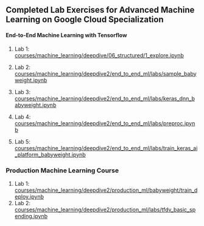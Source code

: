 ## Completed Lab Exercises for Advanced Machine Learning on Google Cloud Specialization

#### End-to-End Machine Learning with Tensorflow 
1. Lab 1: [courses/machine_learning/deepdive/06_structured/1_explore.ipynb](courses/machine_learning/deepdive/06_structured/1_explore.ipynb)
2. Lab 2: [courses/machine_learning/deepdive2/end_to_end_ml/labs/sample_babyweight.ipynb](courses/machine_learning/deepdive2/end_to_end_ml/labs/sample_babyweight.ipynb)

3. Lab 3: [courses/machine_learning/deepdive2/end_to_end_ml/labs/keras_dnn_babyweight.ipynb](courses/machine_learning/deepdive2/end_to_end_ml/labs/keras_dnn_babyweight.ipynb)
4. Lab 4: [courses/machine_learning/deepdive2/end_to_end_ml/labs/preproc.ipynb](courses/machine_learning/deepdive2/end_to_end_ml/labs/preproc.ipynb)
5. Lab 5: [courses/machine_learning/deepdive2/end_to_end_ml/labs/train_keras_ai_platform_babyweight.ipynb](courses/machine_learning/deepdive2/end_to_end_ml/labs/train_keras_ai_platform_babyweight.ipynb)
### Production Machine Learning Course
1. Lab 1: [courses/machine_learning/deepdive2/production_ml/babyweight/train_deploy.ipynb](courses/machine_learning/deepdive2/production_ml/babyweight/train_deploy.ipynb)
2. Lab 2: [courses/machine_learning/deepdive2/production_ml/labs/tfdv_basic_spending.ipynb](courses/machine_learning/deepdive2/production_ml/labs/tfdv_basic_spending.ipynb)
